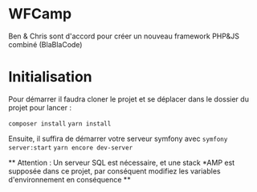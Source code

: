 # WFCamp

Ben & Chris sont d'accord pour créer un nouveau framework PHP&JS combiné (BlaBlaCode)

# Initialisation

Pour démarrer il faudra cloner le projet et se déplacer dans le dossier du projet pour lancer :

```composer install```
```yarn install```

Ensuite, il suffira de démarrer votre serveur symfony avec 
```symfony server:start```
```yarn encore dev-server```

** Attention : Un serveur SQL est nécessaire, et une stack \*AMP est supposée dans ce projet, par conséquent modifiez les variables d'environnement en conséquence **
